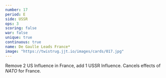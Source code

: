 ```yaml
---
number: 17
period: E
side: USSR
ops: 3
scoring: false
war: false
unique: true
continuous: true
name: De Gaulle Leads France*
image: "https://twistrug.jjt.io/images/cards/017.jpg"
---
```

Remove 2 US Influence in France, add 1 USSR Influence. Cancels effects of *NATO* for France.
